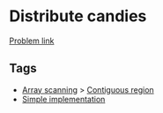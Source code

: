 # Distribute candies

[Problem link](https://leetcode.com/problems/distribute-candies)

## Tags

* [Array scanning](/README.md#Array_scanning) > [Contiguous region](/README.md#Array_scanning-Contiguous_region)
* [Simple implementation](/README.md#Simple_implementation)
